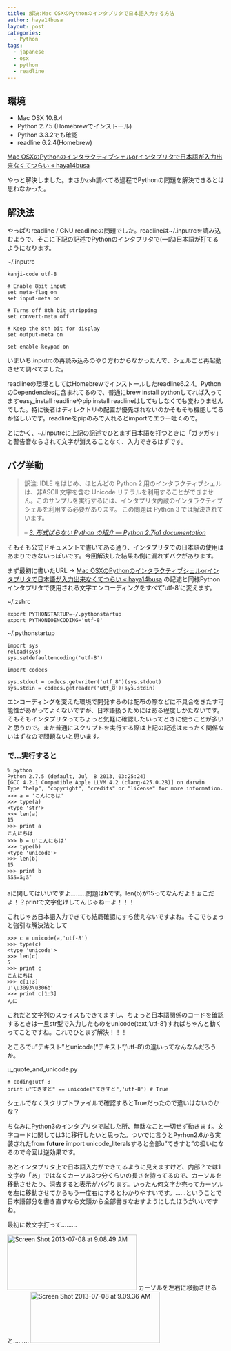 ```yaml
---
title: 解決:Mac OSXのPythonのインタプリタで日本語入力する方法
author: haya14busa
layout: post
categories:
  - Python
tags:
  - japanese
  - osx
  - python
  - readline
---
```

## 環境

*   Mac OSX 10.8.4
*   Python 2.7.5 (Homebrewでインストール)
*   Python 3.3.2でも確認
*   readline 6.2.4(Homebrew)

[Mac OSXのPythonのインタラクティブシェルorインタプリタで日本語が入力出来なくてつらい « haya14busa][1]

やっと解決しました。まさかzsh調べてる過程でPythonの問題を解決できるとは思わなかった。

## 解決法

やっぱりreadline / GNU readlineの問題でした。readlineは~/.inputrcを読み込むようで、そこに下記の記述でPythonのインタプリタで(一応)日本語が打てるようになります。

~/.inputrc

    kanji-code utf-8
    
    # Enable 8bit input
    set meta-flag on
    set input-meta on
    
    # Turns off 8th bit stripping
    set convert-meta off
    
    # Keep the 8th bit for display
    set output-meta on
    
    set enable-keypad on
    

いまいち.inputrcの再読み込みのやり方わからなかったんで、シェルごと再起動させて調べてました。

readlineの環境としてはHomebrewでインストールしたreadline6.2.4。PythonのDependenciesに含まれてるので、普通にbrew install pythonしてれば入ってますeasy_install readlineやpip install readlineはしてもしなくても変わりませんでした。特に後者はディレクトリの配置が優先されないのかそもそも機能してるか怪しいです。readlineをpipのみで入れるとimportでエラー吐くので。

とにかく、~/.inputrcに上記の記述でひとまず日本語を打つときに「ガッガッ」と警告音ならされて文字が消えることなく、入力できるはずです。

## バグ挙動

> 訳注: IDLE をはじめ、ほとんどの Python 2 用のインタラクティブシェルは、非ASCII 文字を含む Unicode リテラルを利用することができません。このサンプルを実行するには、インタプリタ内蔵のインタラクティブシェルを利用する必要があります。 この問題は Python 3 では解決されています。
> 
> &#8211; <cite><a href="http://docs.python.jp/2/tutorial/introduction.html#unicode">3. 形式ばらない Python の紹介 — Python 2.7ja1 documentation</a></cite>

そもそも公式ドキュメントで書いてある通り、インタプリタでの日本語の使用はあまりできないっぽいです。今回解決した結果も例に漏れずバクがあります。

まず最初に書いたURL -> [Mac OSXのPythonのインタラクティブシェルorインタプリタで日本語が入力出来なくてつらい « haya14busa][1] の記述と同様Pythonインタプリタで使用される文字エンコーディングをすべて&#8217;utf-8&#8242;に変えます。

~/.zshrc

    export PYTHONSTARTUP=~/.pythonstartup
    export PYTHONIOENCODING='utf-8'
    

~/.pythonstartup

    import sys
    reload(sys)
    sys.setdefaultencoding('utf-8')
    
    import codecs
    
    sys.stdout = codecs.getwriter('utf_8')(sys.stdout)
    sys.stdin = codecs.getreader('utf_8')(sys.stdin)
    

エンコーディングを変えた環境で開発するのは配布の際などに不具合をきたす可能性があがってよくないですが、日本語扱うためにはある程度しかたないです。そもそもインタプリタってちょっと気軽に確認したいってときに使うことが多いと思うので。また普通にスクリプトを実行する際は上記の記述はまったく関係ないはずなので問題ないと思います。

### で…実行すると

    % python
    Python 2.7.5 (default, Jul  8 2013, 03:25:24) 
    [GCC 4.2.1 Compatible Apple LLVM 4.2 (clang-425.0.28)] on darwin
    Type "help", "copyright", "credits" or "license" for more information.
    >>> a = 'こんにちは'
    >>> type(a)
    <type 'str'>
    >>> len(a)
    15
    >>> print a
    こんにちは
    >>> b = u'こんにちは'
    >>> type(b)
    <type 'unicode'>
    >>> len(b)
    15
    >>> print b
    ããã«ã¡ã¯
    

aに関してはいいですよ………問題は**b**です。len(b)が15ってなんだよ！ぉこだよ！？printで文字化けしてんじゃねーよ！！！

これじゃあ日本語入力できても結局確認にすら使えないですよね。そこでちょっと強引な解決法として

    >>> c = unicode(a,'utf-8')
    >>> type(c)
    <type 'unicode'>
    >>> len(c)
    5
    >>> print c
    こんにちは
    >>> c[1:3]
    u'\u3093\u306b'
    >>> print c[1:3]
    んに
    

これだと文字列のスライスもできてますし、ちょっと日本語関係のコードを確認するときは一旦str型で入力したものをunicode(text,&#8217;utf-8&#8242;)すればちゃんと動くってことですね。これでひとまず解決！！！

ところでu&#8221;テキスト&#8221;とunicode(&#8220;テキスト&#8221;,&#8217;utf-8&#8242;)の違いってなんなんだろうか。

u\_quote\_and_unicode.py

    # coding:utf-8
    print u"てきすと" == unicode("てきすと",'utf-8') # True
    

シェルでなくスクリプトファイルで確認するとTrueだったので違いはないのかな？

ちなみにPython3のインタプリタで試した所、無駄なこと一切せず動きます。文字コードに関しては3に移行したいと思った。ついでに言うとPyrhon2.6から実装されたfrom **future** import unicode_literalsすると全部u&#8221;てきすと&#8221;の扱いになるので今回は逆効果です。

あとインタプリタ上で日本語入力ができてるように見えますけど、内部？では1文字の「あ」ではなくカーソル3つ分くらいの長さを持ってるので、カーソルを移動させたり、消去すると表示がバグります。いったん何文字か売ってカーソルを左に移動させてからもう一度右にするとわかりやすいです。……ということで日本語部分を書き直すなら文頭から全部書きなおすようにしたほうがいいですね。<div class=clearfix> 最初に数文字打って……… 

[<img src="http://haya14busa.com/wp-content/uploads/2013/07/Screen-Shot-2013-07-08-at-9.08.49-AM-300x128.png" alt="Screen Shot 2013-07-08 at 9.08.49 AM" width="300" height="128" class="aligncenter size-medium wp-image-61 clearfix" />][2] カーソルを左右に移動させると……… [<img src="http://haya14busa.com/wp-content/uploads/2013/07/Screen-Shot-2013-07-08-at-9.09.36-AM-300x119.png" alt="Screen Shot 2013-07-08 at 9.09.36 AM" width="300" height="119" class="alignnone size-medium wp-image-62 clearfix" />][3] </div>

 [1]: http://haya14busa.com/cannot-input-japanese-in-python-interpreter/
 [2]: http://haya14busa.com/wp-content/uploads/2013/07/Screen-Shot-2013-07-08-at-9.08.49-AM.png
 [3]: http://haya14busa.com/wp-content/uploads/2013/07/Screen-Shot-2013-07-08-at-9.09.36-AM.png
